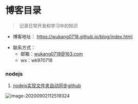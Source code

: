 # 博客目录

> ​	记录日常开发和学习中的知识



* 博客地址： https://wukang0718.github.io/blog/index.html

- 联系方式：
    - 邮箱：wukang0718@163.com
    - wx：wk970718

### nodejs

1. [nodejs实现文件夹自动同步github](https://wukang0718.github.io/blog/nodejs/nodejs实现文件夹自动同步github)

![image-20200902112519324](http://img.wukang0718.com/0e968b1d-941e-4b5d-96a2-9c8a86cf9bf9.png)